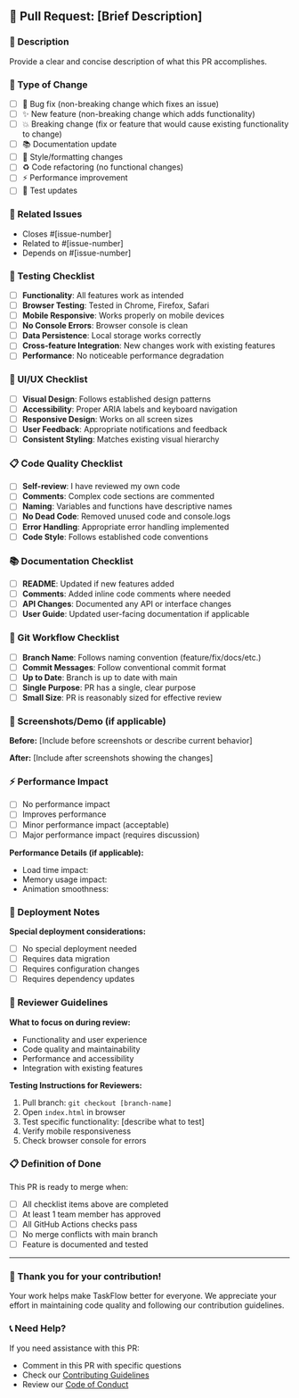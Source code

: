 ## 🚀 Pull Request: [Brief Description]

### 📝 Description
Provide a clear and concise description of what this PR accomplishes.

### 🎯 Type of Change
- [ ] 🐛 Bug fix (non-breaking change which fixes an issue)
- [ ] ✨ New feature (non-breaking change which adds functionality)
- [ ] 💥 Breaking change (fix or feature that would cause existing functionality to change)
- [ ] 📚 Documentation update
- [ ] 🎨 Style/formatting changes
- [ ] ♻️ Code refactoring (no functional changes)
- [ ] ⚡ Performance improvement
- [ ] 🧪 Test updates

### 🔗 Related Issues
- Closes #[issue-number]
- Related to #[issue-number]
- Depends on #[issue-number]

### 🧪 Testing Checklist
- [ ] **Functionality**: All features work as intended
- [ ] **Browser Testing**: Tested in Chrome, Firefox, Safari
- [ ] **Mobile Responsive**: Works properly on mobile devices
- [ ] **No Console Errors**: Browser console is clean
- [ ] **Data Persistence**: Local storage works correctly
- [ ] **Cross-feature Integration**: New changes work with existing features
- [ ] **Performance**: No noticeable performance degradation

### 🎨 UI/UX Checklist
- [ ] **Visual Design**: Follows established design patterns
- [ ] **Accessibility**: Proper ARIA labels and keyboard navigation
- [ ] **Responsive Design**: Works on all screen sizes
- [ ] **User Feedback**: Appropriate notifications and feedback
- [ ] **Consistent Styling**: Matches existing visual hierarchy

### 📋 Code Quality Checklist
- [ ] **Self-review**: I have reviewed my own code
- [ ] **Comments**: Complex code sections are commented
- [ ] **Naming**: Variables and functions have descriptive names
- [ ] **No Dead Code**: Removed unused code and console.logs
- [ ] **Error Handling**: Appropriate error handling implemented
- [ ] **Code Style**: Follows established code conventions

### 📚 Documentation Checklist
- [ ] **README**: Updated if new features added
- [ ] **Comments**: Added inline code comments where needed
- [ ] **API Changes**: Documented any API or interface changes
- [ ] **User Guide**: Updated user-facing documentation if applicable

### 🔄 Git Workflow Checklist
- [ ] **Branch Name**: Follows naming convention (feature/fix/docs/etc.)
- [ ] **Commit Messages**: Follow conventional commit format
- [ ] **Up to Date**: Branch is up to date with main
- [ ] **Single Purpose**: PR has a single, clear purpose
- [ ] **Small Size**: PR is reasonably sized for effective review

### 📸 Screenshots/Demo (if applicable)
**Before:**
[Include before screenshots or describe current behavior]

**After:**
[Include after screenshots showing the changes]

### ⚡ Performance Impact
- [ ] No performance impact
- [ ] Improves performance
- [ ] Minor performance impact (acceptable)
- [ ] Major performance impact (requires discussion)

**Performance Details (if applicable):**
- Load time impact:
- Memory usage impact:
- Animation smoothness:

### 🚀 Deployment Notes
**Special deployment considerations:**
- [ ] No special deployment needed
- [ ] Requires data migration
- [ ] Requires configuration changes
- [ ] Requires dependency updates

### 👥 Reviewer Guidelines
**What to focus on during review:**
- Functionality and user experience
- Code quality and maintainability
- Performance and accessibility
- Integration with existing features

**Testing Instructions for Reviewers:**
1. Pull branch: `git checkout [branch-name]`
2. Open `index.html` in browser
3. Test specific functionality: [describe what to test]
4. Verify mobile responsiveness
5. Check browser console for errors

### 📋 Definition of Done
This PR is ready to merge when:
- [ ] All checklist items above are completed
- [ ] At least 1 team member has approved
- [ ] All GitHub Actions checks pass
- [ ] No merge conflicts with main branch
- [ ] Feature is documented and tested

---

### 🙏 Thank you for your contribution!
Your work helps make TaskFlow better for everyone. We appreciate your effort in maintaining code quality and following our contribution guidelines.

### 📞 Need Help?
If you need assistance with this PR:
- Comment in this PR with specific questions
- Check our [Contributing Guidelines](../docs/CONTRIBUTING.md)
- Review our [Code of Conduct](../docs/CODE_OF_CONDUCT.md)
